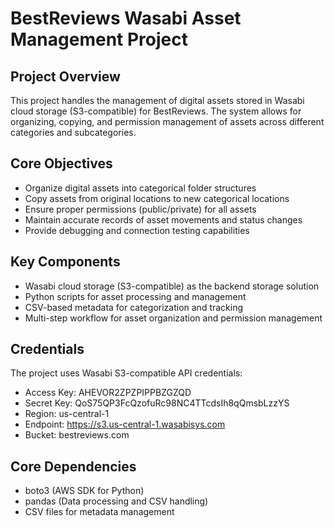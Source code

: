 # BestReviews Wasabi Asset Management Project

## Project Overview
This project handles the management of digital assets stored in Wasabi cloud storage (S3-compatible) for BestReviews. The system allows for organizing, copying, and permission management of assets across different categories and subcategories.

## Core Objectives
- Organize digital assets into categorical folder structures
- Copy assets from original locations to new categorical locations
- Ensure proper permissions (public/private) for all assets
- Maintain accurate records of asset movements and status changes
- Provide debugging and connection testing capabilities

## Key Components
- Wasabi cloud storage (S3-compatible) as the backend storage solution
- Python scripts for asset processing and management
- CSV-based metadata for categorization and tracking
- Multi-step workflow for asset organization and permission management

## Credentials
The project uses Wasabi S3-compatible API credentials:
- Access Key: AHEVOR2ZPZPIPPBZGZQD
- Secret Key: QoS75QP3FcQzofuRc98NC4TTcdsIh8qQmsbLzzYS
- Region: us-central-1
- Endpoint: https://s3.us-central-1.wasabisys.com
- Bucket: bestreviews.com

## Core Dependencies
- boto3 (AWS SDK for Python)
- pandas (Data processing and CSV handling)
- CSV files for metadata management
